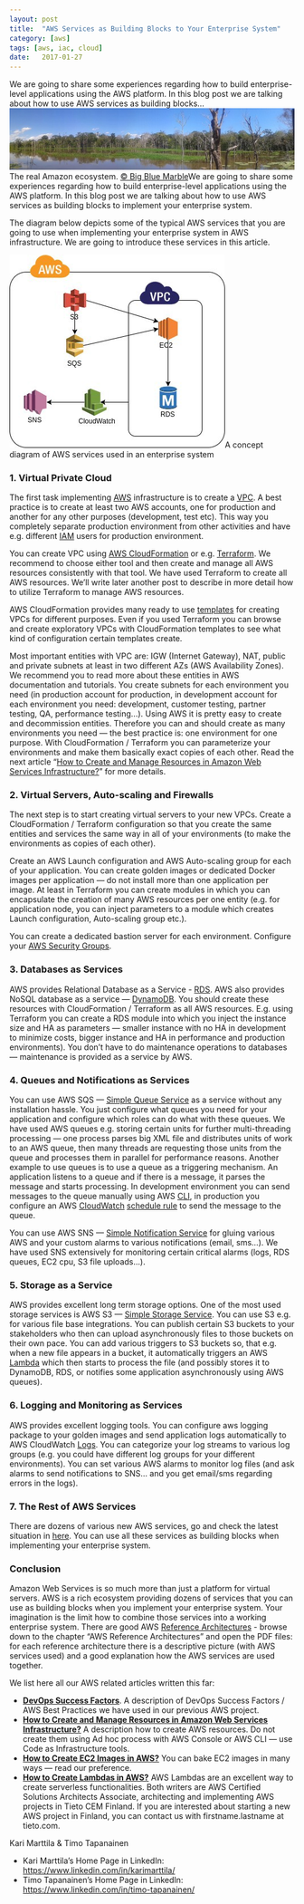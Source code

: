 ```yaml
---
layout:	post
title:	"AWS Services as Building Blocks to Your Enterprise System"
category: [aws]
tags: [aws, iac, cloud]
date:	2017-01-27
---
```


  We are going to share some experiences regarding how to build enterprise-level applications using the AWS platform. In this blog post we are talking about how to use AWS services as building blocks…   ![](/img/2017-01-27-aws-services-as-building-blocks-to-your-enterprise-system_img_1.jpeg)The real Amazon ecosystem. [© Big Blue Marble](https://www.flickr.com/photos/bbmexplorer/)We are going to share some experiences regarding how to build enterprise-level applications using the AWS platform. In this blog post we are talking about how to use AWS services as building blocks to implement your enterprise system.

The diagram below depicts some of the typical AWS services that you are going to use when implementing your enterprise system in AWS infrastructure. We are going to introduce these services in this article.

![](/img/2017-01-27-aws-services-as-building-blocks-to-your-enterprise-system_img_2.jpeg)A concept diagram of AWS services used in an enterprise system

### 1. Virtual Private Cloud

The first task implementing [AWS](https://aws.amazon.com/) infrastructure is to create a [VPC](https://aws.amazon.com/vpc/). A best practice is to create at least two AWS accounts, one for production and another for any other purposes (development, test etc). This way you completely separate production environment from other activities and have e.g. different [IAM](https://aws.amazon.com/iam/) users for production environment.

You can create VPC using [AWS CloudFormation](https://aws.amazon.com/cloudformation/) or e.g. [Terraform](https://www.terraform.io). We recommend to choose either tool and then create and manage all AWS resources consistently with that tool. We have used Terraform to create all AWS resources. We’ll write later another post to describe in more detail how to utilize Terraform to manage AWS resources.

AWS CloudFormation provides many ready to use [templates](https://aws.amazon.com/cloudformation/aws-cloudformation-templates/) for creating VPCs for different purposes. Even if you used Terraform you can browse and create exploratory VPCs with CloudFormation templates to see what kind of configuration certain templates create.

Most important entities with VPC are: IGW (Internet Gateway), NAT, public and private subnets at least in two different AZs (AWS Availability Zones). We recommend you to read more about these entities in AWS documentation and tutorials. You create subnets for each environment you need (in production account for production, in development account for each environment you need: development, customer testing, partner testing, QA, performance testing…). Using AWS it is pretty easy to create and decommission entities. Therefore you can and should create as many environments you need — the best practice is: one environment for one purpose. With CloudFormation / Terraform you can parameterize your environments and make them basically exact copies of each other. Read the next article “[How to Create and Manage Resources in Amazon Web Services Infrastructure?](https://medium.com/@kari.marttila/how-to-create-and-manage-resources-in-amazon-web-services-infrastructure-f9af85b77c4a#.gt6f4tkrj)” for more details.

### 2. Virtual Servers, Auto-scaling and Firewalls

The next step is to start creating virtual servers to your new VPCs. Create a CloudFormation / Terraform configuration so that you create the same entities and services the same way in all of your environments (to make the environments as copies of each other).

Create an AWS Launch configuration and AWS Auto-scaling group for each of your application. You can create golden images or dedicated Docker images per application — do not install more than one application per image. At least in Terraform you can create modules in which you can encapsulate the creation of many AWS resources per one entity (e.g. for application node, you can inject parameters to a module which creates Launch configuration, Auto-scaling group etc.).

You can create a dedicated bastion server for each environment. Configure your [AWS Security Groups](http://docs.aws.amazon.com/AmazonVPC/latest/UserGuide/VPC_SecurityGroups.html).

### 3. Databases as Services

AWS provides Relational Database as a Service - [RDS](https://aws.amazon.com/rds/). AWS also provides NoSQL database as a service — [DynamoDB](https://aws.amazon.com/dynamodb/). You should create these resources with CloudFormation / Terraform as all AWS resources. E.g. using Terraform you can create a RDS module into which you inject the instance size and HA as parameters — smaller instance with no HA in development to minimize costs, bigger instance and HA in performance and production environments). You don’t have to do maintenance operations to databases — maintenance is provided as a service by AWS.

### 4. Queues and Notifications as Services

You can use AWS SQS — [Simple Queue Service](https://aws.amazon.com/sqs/) as a service without any installation hassle. You just configure what queues you need for your application and configure which roles can do what with these queues. We have used AWS queues e.g. storing certain units for further multi-threading processing — one process parses big XML file and distributes units of work to an AWS queue, then many threads are requesting those units from the queue and processes them in parallel for performance reasons. Another example to use queues is to use a queue as a triggering mechanism. An application listens to a queue and if there is a message, it parses the message and starts processing. In development environment you can send messages to the queue manually using AWS [CLI](https://aws.amazon.com/cli/), in production you configure an AWS [CloudWatch](https://aws.amazon.com/cloudwatch/) [schedule rule](http://docs.aws.amazon.com/AmazonCloudWatch/latest/events/ScheduledEvents.html) to send the message to the queue.

You can use AWS SNS — [Simple Notification Service](https://aws.amazon.com/sns/) for gluing various AWS and your custom alarms to various notifications (email, sms…). We have used SNS extensively for monitoring certain critical alarms (logs, RDS queues, EC2 cpu, S3 file uploads…).

### 5. Storage as a Service

AWS provides excellent long term storage options. One of the most used storage services is AWS S3 — [Simple Storage Service](https://aws.amazon.com/s3/). You can use S3 e.g. for various file base integrations. You can publish certain S3 buckets to your stakeholders who then can upload asynchronously files to those buckets on their own pace. You can add various triggers to S3 buckets so, that e.g. when a new file appears in a bucket, it automatically triggers an AWS [Lambda](https://aws.amazon.com/lambda) which then starts to process the file (and possibly stores it to DynamoDB, RDS, or notifies some application asynchronously using AWS queues).

### 6. Logging and Monitoring as Services

AWS provides excellent logging tools. You can configure aws logging package to your golden images and send application logs automatically to AWS CloudWatch [Logs](https://aws.amazon.com/about-aws/whats-new/2014/07/10/introducing-amazon-cloudwatch-logs/). You can categorize your log streams to various log groups (e.g. you could have different log groups for your different environments). You can set various AWS alarms to monitor log files (and ask alarms to send notifications to SNS… and you get email/sms regarding errors in the logs).

### 7. The Rest of AWS Services

There are dozens of various new AWS services, go and check the latest situation in [here](https://aws.amazon.com/about-aws/global-infrastructure/regional-product-services/). You can use all these services as building blocks when implementing your enterprise system.

### Conclusion

Amazon Web Services is so much more than just a platform for virtual servers. AWS is a rich ecosystem providing dozens of services that you can use as building blocks when you implement your enterprise system. Your imagination is the limit how to combine those services into a working enterprise system. There are good AWS [Reference Architectures](https://aws.amazon.com/architecture/) - browse down to the chapter “AWS Reference Architectures” and open the PDF files: for each reference architecture there is a descriptive picture (with AWS services used) and a good explanation how the AWS services are used together.

We list here all our AWS related articles written this far:

* [**DevOps Success Factors**](https://medium.com/tieto-developers/devops-success-factors-53beafe63942#). A description of DevOps Success Factors / AWS Best Practices we have used in our previous AWS project.
* [**How to Create and Manage Resources in Amazon Web Services Infrastructure?**](https://medium.com/tieto-developers/how-to-create-and-manage-resources-in-amazon-web-services-infrastructure-f9af85b77c4a#) A description how to create AWS resources. Do not create them using Ad hoc process with AWS Console or AWS CLI — use Code as Infrastructure tools.
* [**How to Create EC2 Images in AWS?**](https://medium.com/tieto-developers/how-to-create-ec2-images-in-aws-a27b1afc97c6#) You can bake EC2 images in many ways — read our preference.
* [**How to Create Lambdas in AWS?**](https://medium.com/@kari.marttila/how-to-create-lambdas-in-aws-8f04ac833b2e#) AWS Lambdas are an excellent way to create serverless functionalities.
Both writers are AWS Certified Solutions Architects Associate, architecting and implementing AWS projects in Tieto CEM Finland. If you are interested about starting a new AWS project in Finland, you can contact us with firstname.lastname at tieto.com.

Kari Marttila & Timo Tapanainen

* Kari Marttila’s Home Page in LinkedIn: <https://www.linkedin.com/in/karimarttila/>
* Timo Tapanainen’s Home Page in LinkedIn: <https://www.linkedin.com/in/timo-tapanainen/>
  
